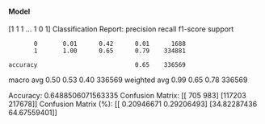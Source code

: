 #### Model
[1 1 1 ... 1 0 1]
Classification Report:
              precision    recall  f1-score   support

           0       0.01      0.42      0.01      1688
           1       1.00      0.65      0.79    334881

    accuracy                           0.65    336569
   macro avg       0.50      0.53      0.40    336569
weighted avg       0.99      0.65      0.78    336569

Accuracy: 0.6488506071563335
Confusion Matrix:
[[   705    983]
 [117203 217678]]
Confusion Matrix (%):
[[ 0.20946671  0.29206493]
 [34.82287436 64.67559401]]
